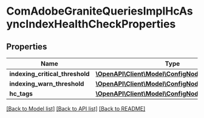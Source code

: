 # ComAdobeGraniteQueriesImplHcAsyncIndexHealthCheckProperties

## Properties
Name | Type | Description | Notes
------------ | ------------- | ------------- | -------------
**indexing_critical_threshold** | [**\OpenAPI\Client\Model\ConfigNodePropertyInteger**](ConfigNodePropertyInteger.md) |  | [optional] 
**indexing_warn_threshold** | [**\OpenAPI\Client\Model\ConfigNodePropertyInteger**](ConfigNodePropertyInteger.md) |  | [optional] 
**hc_tags** | [**\OpenAPI\Client\Model\ConfigNodePropertyArray**](ConfigNodePropertyArray.md) |  | [optional] 

[[Back to Model list]](../README.md#documentation-for-models) [[Back to API list]](../README.md#documentation-for-api-endpoints) [[Back to README]](../README.md)


